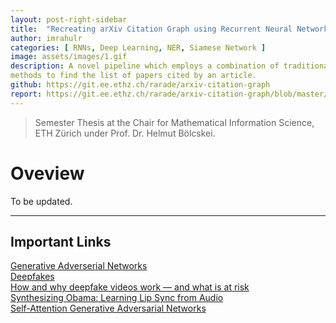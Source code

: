 ```yaml
---
layout: post-right-sidebar
title:  "Recreating arXiv Citation Graph using Recurrent Neural Networks"
author: imrahulr
categories: [ RNNs, Deep Learning, NER, Siamese Network ]
image: assets/images/1.gif
description: A novel pipeline which employs a combination of traditional heuristics and modern deep learning
methods to find the list of papers cited by an article.
github: https://git.ee.ethz.ch/rarade/arxiv-citation-graph
report: https://git.ee.ethz.ch/rarade/arxiv-citation-graph/blob/master/report_arxiv_final.pdf
---
```


> Semester Thesis at the Chair for Mathematical Information Science, ETH Zürich under Prof. Dr. Helmut Bölcskei.

# Oveview

To be updated.

---

## Important Links

<a href="https://papers.nips.cc/paper/5423-generative-adversarial-nets.pdf">Generative Adverserial Networks</a><br>
<a href="https://en.wikipedia.org/wiki/Deepfake">Deepfakes</a><br>
<a href="https://www.csoonline.com/article/3293002/deepfake-videos-how-and-why-they-work.html">How and why deepfake videos work — and what is at risk</a><br>
<a href="https://grail.cs.washington.edu/projects/AudioToObama/siggraph17_obama.pdf">Synthesizing Obama: Learning Lip Sync from Audio</a><br>
<a href="http://proceedings.mlr.press/v97/zhang19d.html">Self-Attention Generative Adversarial Networks</a>



